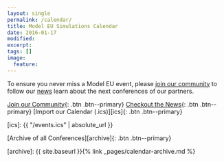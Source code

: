 ```yaml
---
layout: single
permalink: /calendar/
title: Model EU Simulations Calendar
date: 2016-01-17
modified:
excerpt:
tags: []
image:
  feature:
---
```


To ensure you never miss a Model EU event, please [join our community][join]
to follow our [news] learn about the next conferences of our partners.

[Join our Community][join]{: .btn .btn--primary} [Checkout the News][news]{: .btn .btn--primary} [Import our Calendar (.ics)][ics]{: .btn .btn--primary}

[join]: https://forum.beta-europe.org/signup
[news]: /news/
[ics]: {{ "/events.ics" | absolute_url }}



<script src="//cdnjs.cloudflare.com/ajax/libs/jquery/3.2.1/jquery.min.js"></script>
<script type="text/javascript" src="//cdnjs.cloudflare.com/ajax/libs/moment.js/2.18.1/moment.min.js
"></script>
<script src="//cdnjs.cloudflare.com/ajax/libs/fullcalendar/3.4.0/fullcalendar.min.js"></script>

<script>
  var jQuery3 = jQuery.noConflict(true);
  jQuery3(document).ready(function() {
    jQuery3('#calendar').fullCalendar({
        events:'{{ "events.json" | absolute_url }}',
        
        header: {
                left: 'prev,next today',
                center: 'title',
                right: 'listYear,month'
        },
        // customize the button names,
        // otherwise they'd all just say "list"
        views: {
                listYear: { buttonText: 'list year', displayEventEnd: false },
                listWeek: { buttonText: 'list week' }
        },

        defaultView: 'month',
        defaultDate: '2017-09-12',
        navLinks: true // can click day/week names to navigate views
    })
});
</script>

<p><div id="calendar"></div></p>


[Archive of all Conferences][archive]{: .btn .btn--primary}

[archive]: {{ site.baseurl }}{% link _pages/calendar-archive.md %}
